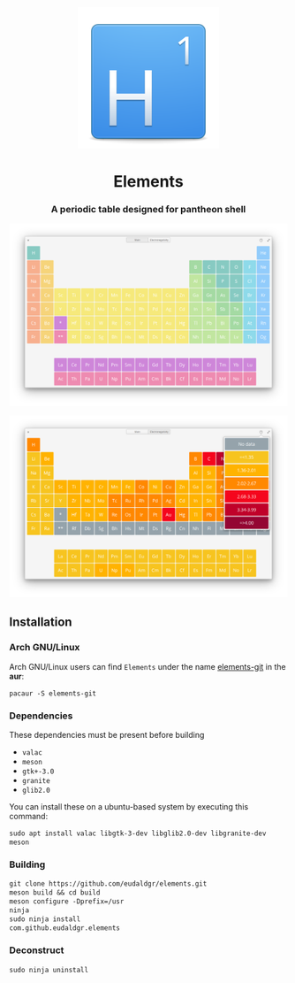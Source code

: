 <div align="center">
	<span align="center"><img src="https://github.com/eudaldgr/elements/blob/master/data/icons/128.svg" alt="Icon"></span>
	<h1>Elements</h1>
	<h3>A periodic table designed for pantheon shell</h3>
</div>

![Screenshot](data/screenshots/Screenshot1.png)

![Screenshot](data/screenshots/Screenshot2.png)

## Installation

### Arch GNU/Linux

Arch GNU/Linux users can find `Elements` under the name [elements-git](https://aur.archlinux.org/packages/elements-git/) in the **aur**:

```
pacaur -S elements-git
```

### Dependencies

These dependencies must be present before building
 - `valac`
 - `meson`
 - `gtk+-3.0`
 - `granite`
 - `glib2.0`

You can install these on a ubuntu-based system by executing this command:

```
sudo apt install valac libgtk-3-dev libglib2.0-dev libgranite-dev meson
```

### Building

```
git clone https://github.com/eudaldgr/elements.git
meson build && cd build
meson configure -Dprefix=/usr
ninja
sudo ninja install
com.github.eudaldgr.elements
```

### Deconstruct

```
sudo ninja uninstall
```
